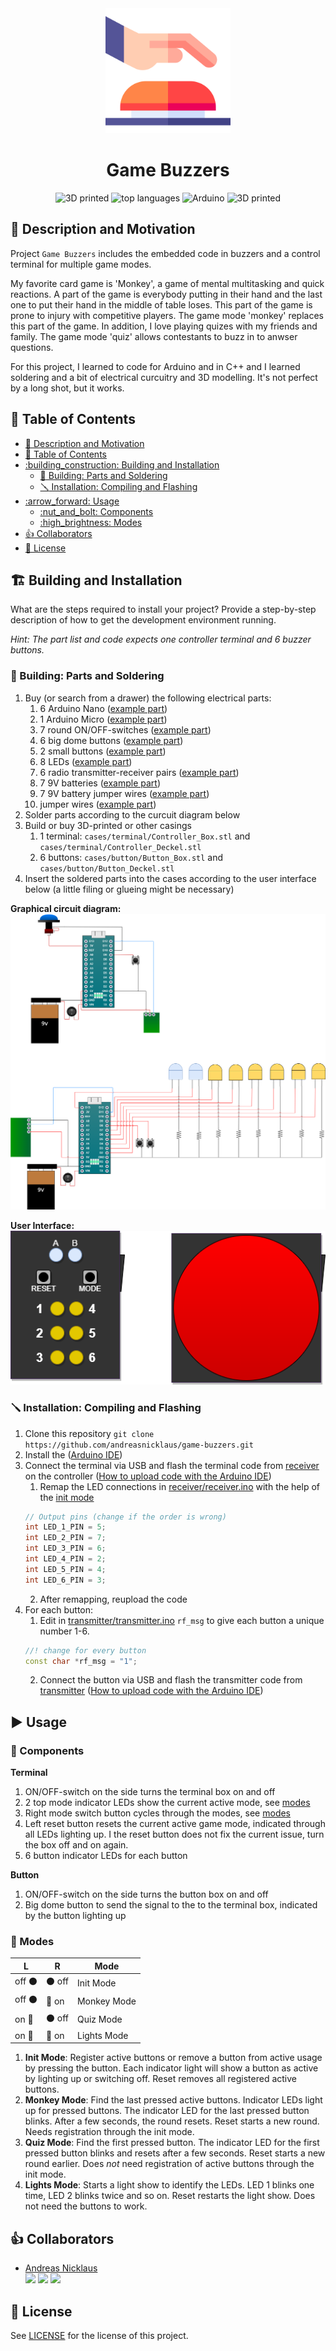 <div align="center">
<img src="assets/images/buzzer.png" width="200"/>

<h1 align="center">Game Buzzers</h1>

![3D printed](https://img.shields.io/badge/Done-0b0?style=for-the-badge&logo=checkmarx&logoColor=white&label=status)
![top languages](https://img.shields.io/github/languages/top/andreasnicklaus/game-buzzers?style=for-the-badge)
![Arduino](https://img.shields.io/badge/Arduino-00979D?style=for-the-badge&logo=Arduino&logoColor=white)
![3D printed](https://img.shields.io/badge/3D--Printed-c66?style=for-the-badge&logo=blueprint&logoColor=white)

</div>

## :sunflower: Description and Motivation

Project `Game Buzzers` includes the embedded code in buzzers and a control terminal for multiple game modes.

My favorite card game is 'Monkey', a game of mental multitasking and quick reactions. A part of the game is everybody putting in their hand and the last one to put their hand in the middle of table loses. This part of the game is prone to injury with competitive players. The game mode 'monkey' replaces this part of the game.
In addition, I love playing quizes with my friends and family. The game mode 'quiz' allows contestants to buzz in to anwser questions.

For this project, I learned to code for Arduino and in C++ and I learned soldering and a bit of electrical curcuitry and 3D modelling. It's not perfect by a long shot, but it works.


## :bookmark: Table of Contents

- [:sunflower: Description and Motivation](#sunflower-description-and-motivation)
- [:bookmark: Table of Contents](#bookmark-table-of-contents)
- [:building\_construction: Building and Installation](#building_construction-building-and-installation)
  - [:wrench: Building: Parts and Soldering](#wrench-building-parts-and-soldering)
  - [:screwdriver: Installation: Compiling and Flashing](#screwdriver-installation-compiling-and-flashing)
- [:arrow\_forward: Usage](#arrow_forward-usage)
  - [:nut\_and\_bolt: Components](#nut_and_bolt-components)
  - [:high\_brightness: Modes](#high_brightness-modes)
- [:+1: Collaborators](#1-collaborators)
- [:scroll: License](#scroll-license)

## :building_construction: Building and Installation

What are the steps required to install your project? Provide a step-by-step description of how to get the development environment running.

*Hint: The part list and code expects one controller terminal and 6 buzzer buttons.*

### 	:wrench: Building: Parts and Soldering

1. Buy (or search from a drawer) the following electrical parts:
   1. 6 Arduino Nano ([example part]())
   2. 1 Arduino Micro ([example part]())
   3. 7 round ON/OFF-switches ([example part]())
   4. 6 big dome buttons ([example part]())
   5. 2 small buttons ([example part]())
   2. 8 LEDs ([example part]())
   3. 6 radio transmitter-receiver pairs ([example part]())
   1. 7 9V batteries ([example part]())
   2. 7 9V battery jumper wires ([example part]())
   1.  jumper wires ([example part]())
2. Solder parts according to the curcuit diagram below
2. Build or buy 3D-printed or other casings
   1. 1 terminal: `cases/terminal/Controller_Box.stl` and `cases/terminal/Controller_Deckel.stl`
   2. 6 buttons: `cases/button/Button_Box.stl` and `cases/button/Button_Deckel.stl`
3. Insert the soldered parts into the cases according to the user interface below (a little filing or glueing might be necessary)

**Graphical circuit diagram:**
![](diagrams/graphical%20circuit%20diagram.png)

**User Interface:**
![](diagrams/user%20interface.png)

### :screwdriver: Installation: Compiling and Flashing

1. Clone this repository `git clone https://github.com/andreasnicklaus/game-buzzers.git`
2. Install the ([Arduino IDE]())
3. Connect the terminal via USB and flash the terminal code from [receiver](./receiver) on the controller ([How to upload code with the Arduino IDE]())
   1. Remap the LED connections in [receiver/receiver.ino](receiver/receiver.ino) with the help of the [init mode](#modes)
   ```ino
   // Output pins (change if the order is wrong)
   int LED_1_PIN = 5;
   int LED_2_PIN = 7;
   int LED_3_PIN = 6;
   int LED_4_PIN = 2;
   int LED_5_PIN = 4;
   int LED_6_PIN = 3;
   ```
   2. After remapping, reupload the code
2. For each button:
   1. Edit in [transmitter/transmitter.ino](./transmitter/transmitter.ino) `rf_msg` to give each button a unique number 1-6.
   ```ino
   //! change for every button
   const char *rf_msg = "1";
   ```
   2. Connect the button via USB and flash the transmitter code from [transmitter](./transmitter) ([How to upload code with the Arduino IDE]())

## :arrow_forward: Usage

### :nut_and_bolt: Components

**Terminal**

1. ON/OFF-switch on the side turns the terminal box on and off
2. 2 top mode indicator LEDs show the current active mode, see [modes](#modes)
3. Right mode switch button cycles through the modes, see [modes](#modes)
4. Left reset button resets the current active game mode, indicated through all LEDs lighting up. I the reset button does not fix the current issue, turn the box off and on again.
5. 6 button indicator LEDs for each button

**Button**

1. ON/OFF-switch on the side turns the button box on and off
2. Big dome button to send the signal to the to the terminal box, indicated by the button lighting up

### :high_brightness: Modes

| L                      | R                      | Mode        |
| ---------------------- | ---------------------- | ----------- |
| off :black_circle:     | :black_circle: off     | Init Mode   |
| off :black_circle:     | :large_blue_circle: on | Monkey Mode |
| on :large_blue_circle: | :black_circle: off     | Quiz Mode   |
| on :large_blue_circle: | :large_blue_circle: on | Lights Mode |

1. **Init Mode**: Register active buttons or remove a button from active usage by pressing the button. Each indicator light will show a button as active by lighting up or switching off. Reset removes all registered active buttons.
2. **Monkey Mode**: Find the last pressed active buttons. Indicator LEDs light up for pressed buttons. The indicator LED for the last pressed button blinks. After a few seconds, the round resets. Reset starts a new round. Needs registration through the init mode.
3. **Quiz Mode**: Find the first pressed button. The indicator LED for the first pressed button blinks and resets after a few seconds. Reset starts a new round earlier. Does *not* need registration of active buttons through the init mode.
4. **Lights Mode**: Starts a light show to identify the LEDs. LED 1 blinks one time, LED 2 blinks twice and so on. Reset restarts the light show. Does not need the buttons to work.

## :+1: Collaborators

- [Andreas Nicklaus](https://github.com/andreasnicklaus) <br/> [![](https://img.shields.io/badge/LinkedIn-0077B5?style=for-the-badge&logo=linkedin&logoColor=white)](https://www.linkedin.com/in/andreasnicklaus/) [![](https://img.shields.io/badge/GitHub-100000?style=for-the-badge&logo=github&logoColor=white)](https://github.com/andreasnicklaus) [![](https://img.shields.io/badge/Instagram-E4405F?style=for-the-badge&logo=instagram&logoColor=white)](https://www.instagram.com/andreasnicklaus)

## :scroll: License

See [LICENSE](LICENSE) for the license of this project.

